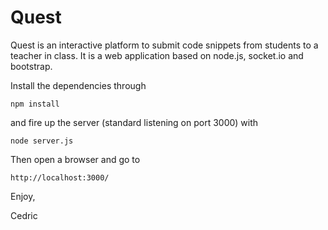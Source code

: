 # Quest
Quest is an interactive platform to submit code snippets from students to a teacher in class. It is a web application based on node.js, socket.io and bootstrap.

Install the dependencies through
```
npm install
```
and fire up the server (standard listening on port 3000) with
```
node server.js
```

Then open a browser and go to
```
http://localhost:3000/
```

Enjoy,

Cedric
